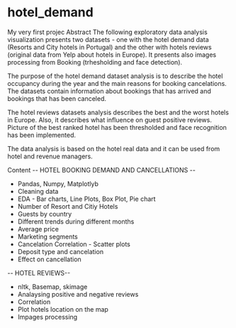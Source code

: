 # hotel_demand
My very first projec
Abstract
The following exploratory data analysis visualization presents two datasets - one with the hotel demand data (Resorts and City hotels in Portugal) and the other with hotels reviews (original data from Yelp about hotels in Europe). It presents also images processing from Booking (trhesholding and face detection).

The purpose of the hotel demand dataset analysis is to describe the hotel occupancy during the year and the main reasons for booking cancelations. The datasets contain information about bookings that has arrived and bookings that has been canceled.

The hotel reviews datasets analysis describes the best and the worst hotels in Europe. Also, it describes what influence on guest positive reviews. Picture of the best ranked hotel has been thresholded and face recognition has been implemented.

The data analysis is based on the hotel real data and it can be used from hotel and revenue managers.

Content
-- HOTEL BOOKING DEMAND AND CANCELLATIONS --

- Pandas, Numpy, Matplotlyb
- Cleaning data
- EDA - Bar charts, Line Plots, Box Plot, Pie chart
- Number of Resort and Citiy Hotels
- Guests by country
- Different trends during different months
- Average price
- Marketing segments
- Cancelation Correlation - Scatter plots
- Deposit type and cancelation
- Effect on cancellation

-- HOTEL REVIEWS--
- nltk, Basemap, skimage
- Analaysing positive and negative reviews
- Correlation
- Plot hotels location on the map
- Impages processing
